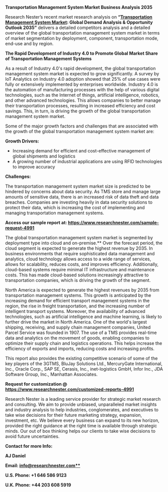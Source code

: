 ﻿**Transportation Management System Market Business Analysis 2035**

Research Nester’s recent market research analysis on **“[Transportation Management System Market](https://www.researchnester.com/reports/transportation-management-system-market/4991): Global Demand Analysis & Opportunity Outlook 2035”** delivers a detailed competitors analysis and a detailed overview of the global transportation management system market in terms of market segmentation by deployment, component, transportation mode, end-use and by region. 

**The Rapid Development of Industry 4.0 to Promote Global Market Share of Transportation Management Systems**

As a result of Industry 4.0's rapid development, the global transportation management system market is expected to grow significantly. A survey by IoT Analytics on Industry 4.0 adoption showed that 25% of use cases were fully or extensively implemented by enterprises worldwide. Industry 4.0 is the automation of manufacturing processes with the help of various digital technologies, such as the Internet of things, artificial intelligence, robotics, and other advanced technologies. This allows companies to better manage their transportation processes, resulting in increased efficiency and cost savings. This, in turn, is driving the growth of the global transportation management system market.

Some of the major growth factors and challenges that are associated with the growth of the global transportation management system market are: 

**Growth Drivers:**

- Increasing demand for efficient and cost-effective management of global shipments and logistics
- A growing number of industrial applications are using RFID technologies to improve accuracy

**Challenges:**

The transportation management system market size is predicted to be hindered by concerns about data security. As TMS store and manage large amounts of sensitive data, there is an increased risk of data theft and data breaches. Companies are investing heavily in data security solutions to protect their data, which is increasing the cost of implementing and managing transportation management systems.

**Access our sample report at: <https://www.researchnester.com/sample-request-4991>** 

The global transportation management system market is segmented by deployment type into cloud and on-premise.** Over the forecast period, the cloud segment is expected to generate the highest revenue by 2035. In business environments that require sophisticated data management and analytics, cloud technology allows access to a wide range of services, allows for scalability, reduces costs, and improves efficiency. Additionally, cloud-based systems require minimal IT infrastructure and maintenance costs. This has made cloud-based solutions increasingly attractive to transportation companies, which is driving the growth of the segment.

North America is expected to generate the highest revenues by 2035 from transportation management systems. This growth is anticipated by the increasing demand for efficient transport management systems in the region, the rise in freight transportation, and the increasing number of intelligent transport systems. Moreover, the availability of advanced technologies, such as artificial intelligence and machine learning, is likely to further drive the market in North America. One of the world's largest shipping, receiving, and supply chain management companies, United Parcel Service was founded in 1907. The use of a TMS provides real-time data and analytics on the movement of goods, enabling companies to optimize their supply chain and logistics operations. This helps increase the efficiency of exports and imports, reducing costs and increasing profits.

This report also provides the existing competitive scenario of some of the key players of the 3GTMS, BluJay Solutions Ltd., MercuryGate International, Inc., Oracle Corp., SAP SE, Cerasis, Inc., inet-logistics GmbH, Infor Inc., JDA Software Group, Inc., Manhattan Associates.

**Request for customization @ <https://www.researchnester.com/customized-reports-4991>** 

Research Nester is a leading service provider for strategic market research and consulting. We aim to provide unbiased, unparalleled market insights and industry analysis to help industries, conglomerates, and executives to take wise decisions for their future marketing strategy, expansion, investment, etc. We believe every business can expand to its new horizon, provided the right guidance at the right time is available through strategic minds. Our out of box thinking helps our clients to take wise decisions to avoid future uncertainties.

**Contact for more Info:** 

**AJ Daniel**

**Email: [info@researchnester.com**](mailto:info@researchnester.com)**

**U.S. Phone: +1 646 586 9123** 

**U.K. Phone: +44 203 608 5919**

